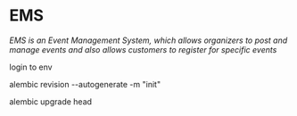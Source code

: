 # EMS
_EMS is an Event Management System, which allows organizers to post and manage events and also allows customers to register for specific events_

login to env

alembic revision --autogenerate -m "init"

alembic upgrade head